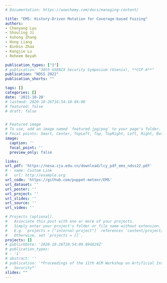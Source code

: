 ```yaml
---
# Documentation: https://wowchemy.com/docs/managing-content/

title: "EMS: History-Driven Mutation for Coverage-based Fuzzing"
authors:
- Chenyang Lyu
- Shouling Ji
- Xuhong Zhang
- Hong Liang
- Binbin Zhao
- Kangjie Lu
- Reheem Beyah

publication_types: ["1"]
# publication: "30th USENIX Security Symposium (Usenix), **CCF-A**"
publication: "NDSS 2022"
publication_shorts: ""

tags: []
categories: []
date: '2021-10-20'
# lastmod: 2020-10-26T16:54:10-04:00
# featured: false
# draft: false


# Featured image
# To use, add an image named `featured.jpg/png` to your page's folder.
# Focal points: Smart, Center, TopLeft, Top, TopRight, Left, Right, BottomLeft, Bottom, BottomRight.
image:
  caption: ''
  focal_point: ''
  preview_only: false

links:
url_pdf: 'https://nesa.zju.edu.cn/download/lcy_pdf_ems_ndss22.pdf'
# - name: Custom Link
#   url: http://example.org
url_code: 'https://github.com/puppet-meteor/EMS'
url_dataset: ''
url_poster: ''
url_project: ''
url_slides: ''
url_source: ''
url_video: ''

# Projects (optional).
#   Associate this post with one or more of your projects.
#   Simply enter your project's folder or file name without extension.
#   E.g. `projects = ["internal-project"]` references `content/project/deep-learning/index.md`.
#   Otherwise, set `projects = []`.
projects: []
# publishDate: '2020-10-26T20:54:09.894629Z'
# publication_types:
# - '1'
# abstract: ''
# publication: '*Proceedings of the 11th ACM Workshop on Artificial Intelligence and
#   Security*'
slides: ""
---
```

